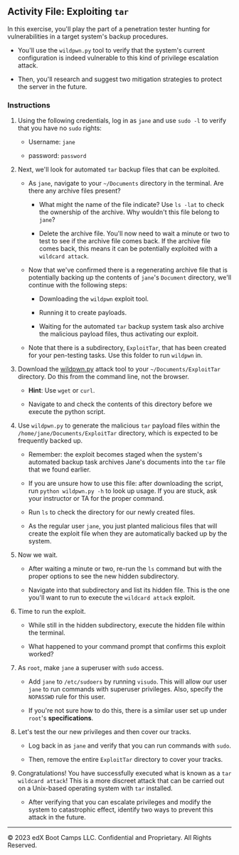 ## Activity File: Exploiting `tar`

In this exercise, you'll play the part of a penetration tester hunting for vulnerabilities in a target system's backup procedures.

- You'll use the `wildpwn.py` tool to verify that the system's current configuration is indeed vulnerable to this kind of privilege escalation attack.

- Then, you'll research and suggest two mitigation strategies to protect the server in the future.

### Instructions

1. Using the following credentials, log in as `jane` and use `sudo -l` to verify that you have no `sudo` rights:

    - Username: `jane`

    - password: `password`

2. Next, we'll look for automated `tar` backup files that can be exploited. 

    -  As `jane`, navigate to your `~/Documents` directory in the terminal. Are there any archive files present?

        - What might the name of the file indicate? Use `ls -lat` to check the ownership of the archive. Why wouldn't this file belong to `jane`?

        - Delete the archive file. You'll now need to wait a minute or two to test to see if the archive file comes back. If the archive file comes back, this means it can be potentially exploited with a `wildcard attack`.

    - Now that we've confirmed there is a regenerating archive file that is potentially backing up the contents of `jane`'s `Document` directory, we'll continue with the following steps: 

        - Downloading the `wildpwn` exploit tool. 

        - Running it to create payloads.

        - Waiting for the automated `tar` backup system task also archive the malicious payload files, thus activating our exploit. 

    - Note that there is a subdirectory, `ExploitTar`, that has been created for your pen-testing tasks. Use this folder to run `wildpwn` in.

3. Download the [wildpwn.py](https://raw.githubusercontent.com/localh0t/wildpwn/master/wildpwn.py) attack tool to your `~/Documents/ExploitTar` directory. Do this from the command line, not the browser.

     - **Hint**: Use `wget` or `curl`.

    - Navigate to and check the contents of this directory before we execute the python script.

4. Use `wildpwn.py` to generate the malicious `tar` payload files within the `/home/jane/Documents/ExploitTar` directory, which is expected to be frequently backed up.

   - Remember: the exploit becomes staged when the system's automated backup task archives Jane's documents into the `tar` file that we found earlier.

   - If you are unsure how to use this file: after downloading the script, run `python wildpwn.py -h` to look up usage. If you are stuck, ask your instructor or TA for the proper command.

   - Run `ls` to check the directory for our newly created files. 

   - As the regular user `jane`, you just planted malicious files that will create the exploit file when they are automatically backed up by the system.

5. Now we wait. 

    - After waiting a minute or two, re-run the `ls` command but with the proper options to see the new hidden subdirectory. 
    
    - Navigate into that subdirectory and list its hidden file. This is the one you'll want to run to execute the `wildcard attack` exploit.

6. Time to run the exploit.  

    - While still in the hidden subdirectory, execute the hidden file within the terminal.

    - What happened to your command prompt that confirms this exploit worked?


7. As `root`, make `jane` a superuser with `sudo` access.  

    - Add `jane` to `/etc/sudoers` by running `visudo`. This will allow our user `jane` to run commands with superuser privileges. Also, specify the `NOPASSWD` rule for this user.

    - If you're not sure how to do this, there is a similar user set up under `root`'s **specifications**.

8. Let's test the our new privileges and then cover our tracks. 

    - Log back in as `jane` and verify that you can run commands with `sudo`. 
    
    - Then, remove the entire `ExploitTar` directory to cover your tracks.

9. Congratulations! You have successfully executed what is known as a `tar wildcard attack`! This is a more discreet attack that can be carried out on a Unix-based operating system with `tar` installed. 

    - After verifying that you can  escalate privileges and modify the system to catastrophic effect, identify two ways to prevent this attack in the future.

--- 

© 2023 edX Boot Camps LLC. Confidential and Proprietary.  All Rights Reserved.
